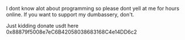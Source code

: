 I dont know alot about programming so please dont yell at me for hours online. If you want to support my dumbassery, don't.













Just kidding donate usdt here 0x88879f5008e7eC6B42058038683168C4e14DD6c2
